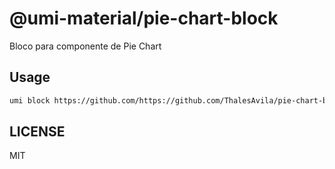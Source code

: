 # @umi-material/pie-chart-block

Bloco para componente de Pie Chart

## Usage

```sh
umi block https://github.com/https://github.com/ThalesAvila/pie-chart-block/tree/master/pie-chart-block
```

## LICENSE

MIT
